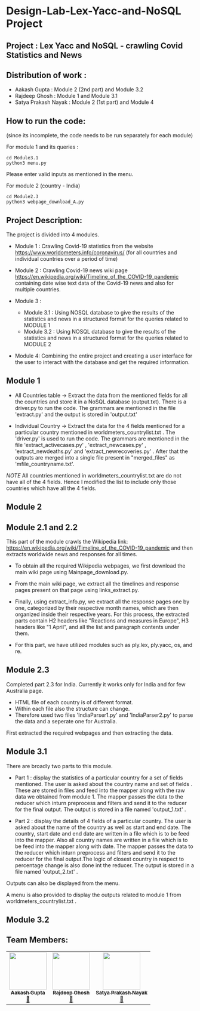 # Design-Lab-Lex-Yacc-and-NoSQL Project 

## Project : Lex Yacc and NoSQL - crawling Covid Statistics and News


## Distribution of work : 

- Aakash Gupta : Module 2 (2nd part) and Module 3.2
- Rajdeep Ghosh : Module 1 and Module 3.1
- Satya Prakash Nayak : Module 2 (1st part) and Module 4


## How to run the code:
(since its incomplete, the code needs to be run separately for each module)


For module 1 and its queries : 

```
cd Module3.1
python3 menu.py
```

Please enter valid inputs as mentioned in the menu.

For module 2 (country - India)

```
cd Module2.3
python3 webpage_download_A.py
```

## Project Description:

The project is divided into 4 modules. 
- Module 1 : Crawling Covid-19 statistics from the website https://www.worldometers.info/coronavirus/ (for all countries and individual countries over a period of time)

- Module 2 : Crawling Covid-19 news wiki page https://en.wikipedia.org/wiki/Timeline_of_the_COVID-19_pandemic containing date wise text data of the Covid-19 news and also for multiple countries.

- Module 3 : 
    - Module 3.1 : Using NOSQL database to give the results of the statistics and news in a structured format for the queries related to MODULE 1 
    - Module 3.2 : Using NOSQL database to give the results of the statistics and news in a structured format for the queries related to MODULE 2

- Module 4: Combining the entire project and creating a user interface for the user to interact with the database and get the required information.

## Module 1 

- All Countries table -> Extract the data from the mentioned fields for all the countries and store it in a NoSQL database (output.txt). There is a driver.py to run the code. The grammars are mentioned in the file 'extract.py' and the output is stored in 'output.txt'

- Individual Country  -> Extract the data for the 4 fields mentioned for a particular country mentioned in worldmeters_countrylist.txt . The 'driver.py' is used to run the code. The grammars are mentioned in the file 'extract_activecases.py' , 'extract_newcases.py' , 'extract_newdeaths.py' and 'extract_newrecoveries.py' . After that the outputs are merged into a single file present in "merged_files" as 'mfile_countryname.txt'.

*NOTE* All countries mentioned in worldmeters_countrylist.txt are do not have all of the 4 fields. Hence I modified the list to include only those countries which have all the 4 fields. 


## Module 2

## Module 2.1 and 2.2
This part of the module crawls the Wikipedia link: https://en.wikipedia.org/wiki/Timeline_of_the_COVID-19_pandemic and then extracts worldwide news and responses for all times.

- To obtain all the required Wikipedia webpages, we first download the main wiki page using Mainpage_download.py.

- From the main wiki page, we extract all the timelines and response pages present on that page using links_extract.py.

- Finally, using extract_info.py, we extract all the response pages one by one, categorized by their respective month names, which are then organized inside their respective years. For this process, the extracted parts contain H2 headers like "Reactions and measures in Europe", H3 headers like "1 April", and all the list and paragraph contents under them.

- For this part, we have utilized modules such as ply.lex, ply.yacc, os, and re.

## Module 2.3
Completed part 2.3 for India. Currently it works only for India and for few Australia page.
- HTML file of each country is of different format.
- Within each file also the structure can change.
- Therefore used two files 'IndiaParser1.py' and 'IndiaParser2.py' to parse the data and a seperate one for Australia.

First extracted the required webpages and then extracting the data. 

## Module 3.1 

There are broadly two parts to this module.
- Part 1 : display the statistics of a particular country for a set of fields mentioned. The user is asked about the country name and set of fields . These are stored in files and feed into the mapper along with the raw data we obtained from module 1. The mapper passes the data to the reducer which inturn preprocess and filters and send it to the reducer for the final output. The output is stored in a file named 'output_1.txt' . 

- Part 2 : display the details of 4 fields of a particular country. The user is asked about the name of the country as well as start and end date. The country, start date and end date are written in a file which is to be feed into the mapper. Also all country names are written in a file which is to be feed into the mapper along with date. The mapper passes the data to the reducer which inturn preprocess and filters and send it to the reducer for the final output.The logic of closest country in respect to percentage change is also done int the reducer. The output is stored in a file named 'output_2.txt' . 

Outputs can also be displayed from the menu. 

A menu is also provided to display the outputs related to module 1 from worldmeters_countrylist.txt .


## Module 3.2


## Team Members:

<table>
  <tr>
    <td align="center"><a href="https://www.linkedin.com/in/aakashg339/"><img src="https://avatars.githubusercontent.com/u/141503528?v=4" width="100px;" alt=""/><br /><sub><b>Aakash Gupta</b></sub></a><br /><a href="https://github.com/aakashg339/Design-Lab-Lex-Yacc-and-NoSQL-crawling-Covid-Statistics-and-News/commits/master/?author=aakashg339" title="Documentation">📖</a></td>
    <td align="center"><a href="https://www.linkedin.com/in/rajdeep-ghosh2000rg/"><img src="https://avatars.githubusercontent.com/u/58541505?v=4" width="100px;" alt=""/><br /><sub><b>Rajdeep Ghosh</b></sub></a><br /><a href="https://github.com/aakashg339/Design-Lab-Lex-Yacc-and-NoSQL-crawling-Covid-Statistics-and-News/commits/master/?author=Rajdeep-G" title="Documentation">📖</a></td>
    <td align="center"><a href="https://github.com/MELL0WED"><img src="https://avatars.githubusercontent.com/u/105032869?v=4" width="100px;" alt=""/><br /><sub><b>Satya Prakash Nayak</b></sub></a><br /><a href="https://github.com/aakashg339/Design-Lab-Lex-Yacc-and-NoSQL-crawling-Covid-Statistics-and-News/commits/master/?author=MELL0WED" title="Documentation">📖</a></td>
  </tr>
</table>
